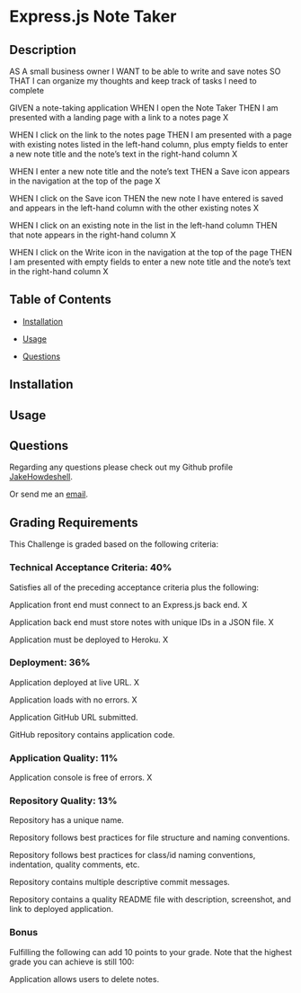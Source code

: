 # Express.js Note Taker

## Description

AS A small business owner
I WANT to be able to write and save notes
SO THAT I can organize my thoughts and keep track of tasks I need to complete

GIVEN a note-taking application
WHEN I open the Note Taker
THEN I am presented with a landing page with a link to a notes page X

WHEN I click on the link to the notes page
THEN I am presented with a page with existing notes listed in the left-hand column, plus empty fields to enter a new note title and the note’s text in the right-hand column X

WHEN I enter a new note title and the note’s text
THEN a Save icon appears in the navigation at the top of the page X

WHEN I click on the Save icon
THEN the new note I have entered is saved and appears in the left-hand column with the other existing notes X

WHEN I click on an existing note in the list in the left-hand column
THEN that note appears in the right-hand column X

WHEN I click on the Write icon in the navigation at the top of the page
THEN I am presented with empty fields to enter a new note title and the note’s text in the right-hand column X

## Table of Contents

- [Installation](#installation)

- [Usage](#usage)

- [Questions](#questions)

## Installation

## Usage

## Questions

Regarding any questions please check out my Github profile [JakeHowdeshell](https://github.com/JakeHowdeshell/node.js-readme-generator/tree/main).

Or send me an [email](mailto:Jakehowdy@gmail.com).

## Grading Requirements

This Challenge is graded based on the following criteria:

### Technical Acceptance Criteria: 40%
Satisfies all of the preceding acceptance criteria plus the following:

Application front end must connect to an Express.js back end. X

Application back end must store notes with unique IDs in a JSON file. X

Application must be deployed to Heroku. X

### Deployment: 36%
Application deployed at live URL. X

Application loads with no errors. X

Application GitHub URL submitted.

GitHub repository contains application code.

### Application Quality: 11%
Application console is free of errors. X
### Repository Quality: 13%
Repository has a unique name.

Repository follows best practices for file structure and naming conventions.

Repository follows best practices for class/id naming conventions, indentation, quality comments, etc.

Repository contains multiple descriptive commit messages.

Repository contains a quality README file with description, screenshot, and link to deployed application.

### Bonus
Fulfilling the following can add 10 points to your grade. Note that the highest grade you can achieve is still 100:

Application allows users to delete notes.